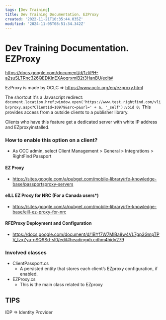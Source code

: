 ```yaml
---
tags: [Dev Training]
title: Dev Training Documentation. EZProxy
created: '2022-11-21T10:35:44.035Z'
modified: '2024-11-05T08:51:34.342Z'
---
```


# Dev Training Documentation. EZProxy 
https://docs.google.com/document/d/1ztiPH-a2suSLTRnc326QEDKInEXAoqrxmiB2t3HanBU/edit#

EzProxy is made by OCLC => https://www.oclc.org/en/ezproxy.html

The shortcut it's a Javascript redirect: `document.location.href;window.open('https://www.test.rightfind.com/vlib/proxy.aspx?ClientId=10979&src=p&url=' + a, '_self');void 0;`
This provides access from a outside clients to a publisher library.

Clients who have this feature get a dedicated server with white IP address and EZproxyinstalled.

### How to enable this option on a client?
- As CCC admin, select Client Management > General > Integrations > RightFind Passport

#### EZ Proxy
- https://sites.google.com/a/pubget.com/mobile-library/rfe-knowledge-base/passportsproxy-servers
#### eILL EZ Proxy for NRC (For a Canada users*)
- https://sites.google.com/a/pubget.com/mobile-library/rfe-knowledge-base/eill-ez-proxy-for-nrc
#### RFEProxy Deployment and Configuration
- https://docs.google.com/document/d/1BYf7W7MlBa8w4VL7gp3GmpTPV_tzxZya-nSQ9Sd-sl0/edit#heading=h.cdhm4hidv279

### Involved classes
- ClientPassport.cs
    * A persisted entity that stores each client’s EZproxy configuration, if enabled.
- EZProxy.cs
    * This is the main class related to EZproxy

## TIPS
IDP => Identity Provider

